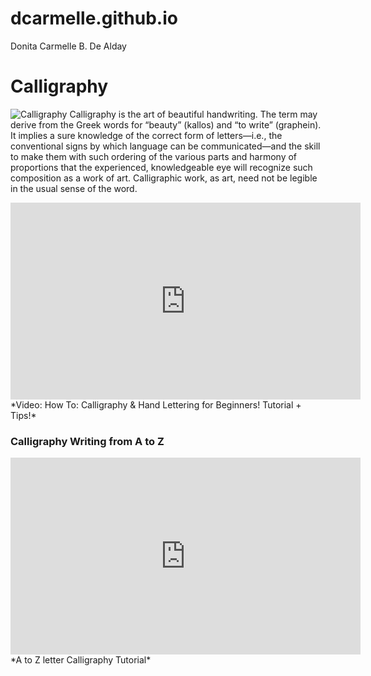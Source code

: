 # dcarmelle.github.io
Donita Carmelle B. De Alday
# Calligraphy
![Calligraphy](https://pbs.twimg.com/media/CxlX8Y4WIAAxSkL.jpg)
Calligraphy is the art of beautiful handwriting. The term may derive from the Greek words for “beauty” (kallos) and “to write” (graphein). It implies a sure knowledge of the correct form of letters—i.e., the conventional signs by which language can be communicated—and the skill to make them with such ordering of the various parts and harmony of proportions that the experienced, knowledgeable eye will recognize such composition as a work of art. Calligraphic work, as art, need not be legible in the usual sense of the word.
<iframe width="560" height="315" src="https://www.youtube.com/embed/sBoVGqiSzr4?si=zQYu6nRGA6SyuL_K" title="YouTube video player" frameborder="0" allow="accelerometer; autoplay; clipboard-write; encrypted-media; gyroscope; picture-in-picture; web-share" allowfullscreen></iframe>
*Video: How To: Calligraphy & Hand Lettering for Beginners! Tutorial + Tips!*

### Calligraphy Writing from A to Z
<iframe width="560" height="315" src="https://www.youtube.com/embed/1mBf8F5N-jQ?si=O_utk3Wo0Esn6fpJ" title="YouTube video player" frameborder="0" allow="accelerometer; autoplay; clipboard-write; encrypted-media; gyroscope; picture-in-picture; web-share" allowfullscreen></iframe>
*A to Z letter Calligraphy Tutorial*
